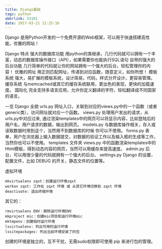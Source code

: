 ```yaml
---
title: Django基础
tags: python
abbrlink: 53101
date: 2017-03-21 12:25:16
---
```

Django 是用Python开发的一个免费开源的Web框架，可以用于快速搭建高性能，优雅的网站！

Django 特点
强大的数据库功能
用python的类继承，几行代码就可以拥有一个丰富，动态的数据库操作接口（API），如果需要你也能执行SQL语句
自带的强大的后台功能
几行简单的代码就让你的网站拥有一个强大的后台，轻松管理你的内容！
优雅的网址
用正则匹配网址，传递到对应函数，随意定义，如你所想！
模板系统
强大，易扩展的模板系统，设计简易，代码，样式分开设计，更容易管理。
缓存系统
与memcached或其它的缓存系统联用，更出色的表现，更快的加载速度。
国际化
完全支持多语言应用，允许你定义翻译的字符，轻松翻译成不同国家的语言。

一览 Django 全貌
urls.py
网址入口，关联到对应的views.py中的一个函数（或者generic类），访问网址就对应一个函数。
views.py
处理用户发出的请求，从urls.py中对应过来, 通过渲染templates中的网页可以将显示内容，比如登陆后的用户名，用户请求的数据，输出到网页。
models.py
与数据库操作相关，存入或读取数据时用到这个，当然用不到数据库的时候 你可以不使用。
forms.py
表单，用户在浏览器上输入数据提交，对数据的验证工作以及输入框的生成等工作，当然你也可以不使用。
templates 文件夹
views.py 中的函数渲染templates中的Html模板，得到动态内容的网页，当然可以用缓存来提高速度。
admin.py
后台，可以用很少量的代码就拥有一个强大的后台。
settings.py
Django 的设置，配置文件，比如 DEBUG 的开关，静态文件的位置等。



虚拟环境

    mkvirtualenv zqxt：创建运行环境zqxt
    workon zqxt: 工作在 zqxt 环境 或 从其它环境切换到 zqxt 环境
    deactivate: 退出终端环境

其它的：

    rmvirtualenv ENV：删除运行环境ENV
    mkproject mic：创建mic项目和运行环境mic
    mktmpenv：创建临时运行环境
    lsvirtualenv: 列出可用的运行环境
    lssitepackages: 列出当前环境安装了的包
创建的环境是独立的，互不干扰，无需sudo权限即可使用 pip 来进行包的管理。


